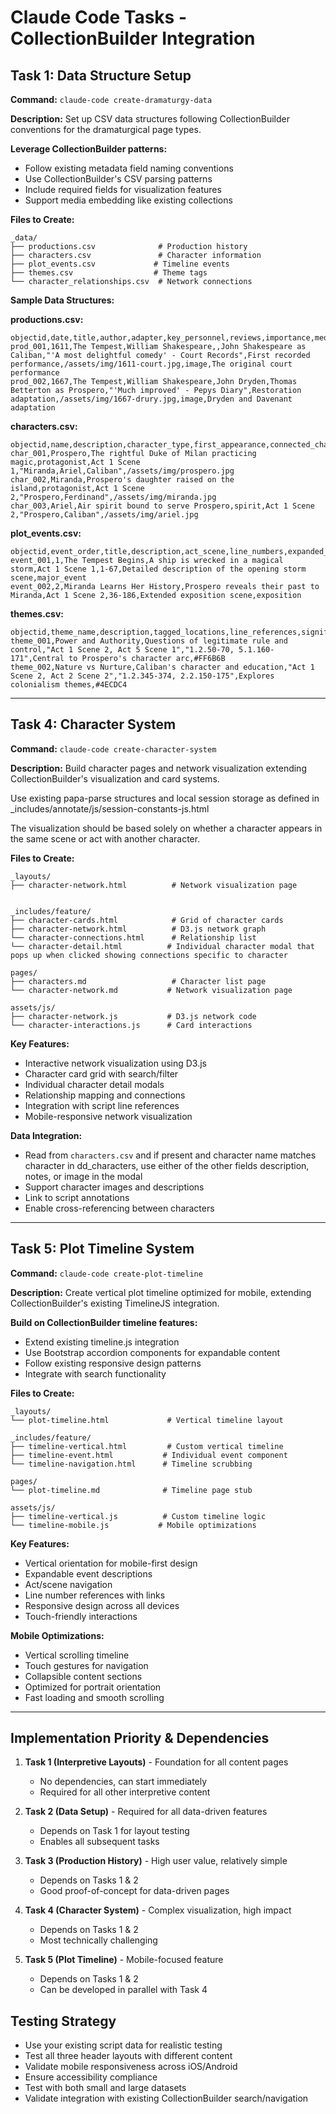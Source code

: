 # Claude Code Tasks - CollectionBuilder Integration

## Task 1: Data Structure Setup

**Command:** `claude-code create-dramaturgy-data`

**Description:** Set up CSV data structures following CollectionBuilder conventions for the dramaturgical page types.

**Leverage CollectionBuilder patterns:**
- Follow existing metadata field naming conventions
- Use CollectionBuilder's CSV parsing patterns
- Include required fields for visualization features
- Support media embedding like existing collections

**Files to Create:**

```
_data/
├── productions.csv              # Production history
├── characters.csv               # Character information  
├── plot_events.csv             # Timeline events
├── themes.csv                  # Theme tags
└── character_relationships.csv  # Network connections
```

**Sample Data Structures:**

**productions.csv:**
```csv
objectid,date,title,author,adapter,key_personnel,reviews,importance,media_url,media_type,description
prod_001,1611,The Tempest,William Shakespeare,,John Shakespeare as Caliban,"'A most delightful comedy' - Court Records",First recorded performance,/assets/img/1611-court.jpg,image,The original court performance
prod_002,1667,The Tempest,William Shakespeare,John Dryden,Thomas Betterton as Prospero,"'Much improved' - Pepys Diary",Restoration adaptation,/assets/img/1667-drury.jpg,image,Dryden and Davenant adaptation
```

**characters.csv:**
```csv
objectid,name,description,character_type,first_appearance,connected_characters,image_url
char_001,Prospero,The rightful Duke of Milan practicing magic,protagonist,Act 1 Scene 1,"Miranda,Ariel,Caliban",/assets/img/prospero.jpg
char_002,Miranda,Prospero's daughter raised on the island,protagonist,Act 1 Scene 2,"Prospero,Ferdinand",/assets/img/miranda.jpg
char_003,Ariel,Air spirit bound to serve Prospero,spirit,Act 1 Scene 2,"Prospero,Caliban",/assets/img/ariel.jpg
```

**plot_events.csv:**
```csv
objectid,event_order,title,description,act_scene,line_numbers,expanded_description,event_type
event_001,1,The Tempest Begins,A ship is wrecked in a magical storm,Act 1 Scene 1,1-67,Detailed description of the opening storm scene,major_event
event_002,2,Miranda Learns Her History,Prospero reveals their past to Miranda,Act 1 Scene 2,36-186,Extended exposition scene,exposition
```

**themes.csv:**
```csv
objectid,theme_name,description,tagged_locations,line_references,significance,color_code
theme_001,Power and Authority,Questions of legitimate rule and control,"Act 1 Scene 2, Act 5 Scene 1","1.2.50-70, 5.1.160-171",Central to Prospero's character arc,#FF6B6B
theme_002,Nature vs Nurture,Caliban's character and education,"Act 1 Scene 2, Act 2 Scene 2","1.2.345-374, 2.2.150-175",Explores colonialism themes,#4ECDC4
```

---

## Task 4: Character System

**Command:** `claude-code create-character-system`

**Description:** Build character pages and network visualization extending CollectionBuilder's visualization and card systems.

Use existing papa-parse structures and local session storage as defined in _includes/annotate/js/session-constants-js.html
 
The visualization should be based solely on whether a character appears in the same scene or act with another character. 

**Files to Create:**

```
_layouts/
├── character-network.html          # Network visualization page


_includes/feature/
├── character-cards.html            # Grid of character cards
├── character-network.html          # D3.js network graph
└── character-connections.html      # Relationship list
└── character-detail.html          # Individual character modal that pops up when clicked showing connections specific to character

pages/
├── characters.md                   # Character list page
└── character-network.md           # Network visualization page

assets/js/
├── character-network.js           # D3.js network code
└── character-interactions.js      # Card interactions
```

**Key Features:**
- Interactive network visualization using D3.js
- Character card grid with search/filter
- Individual character detail modals
- Relationship mapping and connections
- Integration with script line references
- Mobile-responsive network visualization

**Data Integration:**
- Read from `characters.csv` and if present and character name matches character in dd_characters, use either of the other fields description, notes, or image in the modal
- Support character images and descriptions
- Link to script annotations
- Enable cross-referencing between characters

---

## Task 5: Plot Timeline System

**Command:** `claude-code create-plot-timeline`

**Description:** Create vertical plot timeline optimized for mobile, extending CollectionBuilder's existing TimelineJS integration.

**Build on CollectionBuilder timeline features:**
- Extend existing timeline.js integration
- Use Bootstrap accordion components for expandable content
- Follow existing responsive design patterns
- Integrate with search functionality

**Files to Create:**

```
_layouts/
└── plot-timeline.html             # Vertical timeline layout

_includes/feature/
├── timeline-vertical.html         # Custom vertical timeline
├── timeline-event.html           # Individual event component
└── timeline-navigation.html      # Timeline scrubbing

pages/
└── plot-timeline.md              # Timeline page stub

assets/js/
├── timeline-vertical.js          # Custom timeline logic
└── timeline-mobile.js           # Mobile optimizations
```

**Key Features:**
- Vertical orientation for mobile-first design
- Expandable event descriptions
- Act/scene navigation
- Line number references with links
- Responsive design across all devices
- Touch-friendly interactions

**Mobile Optimizations:**
- Vertical scrolling timeline
- Touch gestures for navigation
- Collapsible content sections
- Optimized for portrait orientation
- Fast loading and smooth scrolling

---

## Implementation Priority & Dependencies

1. **Task 1 (Interpretive Layouts)** - Foundation for all content pages
   - No dependencies, can start immediately
   - Required for all other interpretive content

2. **Task 2 (Data Setup)** - Required for all data-driven features
   - Depends on Task 1 for layout testing
   - Enables all subsequent tasks

3. **Task 3 (Production History)** - High user value, relatively simple
   - Depends on Tasks 1 & 2
   - Good proof-of-concept for data-driven pages

4. **Task 4 (Character System)** - Complex visualization, high impact
   - Depends on Tasks 1 & 2
   - Most technically challenging

5. **Task 5 (Plot Timeline)** - Mobile-focused feature
   - Depends on Tasks 1 & 2
   - Can be developed in parallel with Task 4

## Testing Strategy

- Use your existing script data for realistic testing
- Test all three header layouts with different content
- Validate mobile responsiveness across iOS/Android
- Ensure accessibility compliance
- Test with both small and large datasets
- Validate integration with existing CollectionBuilder search/navigation